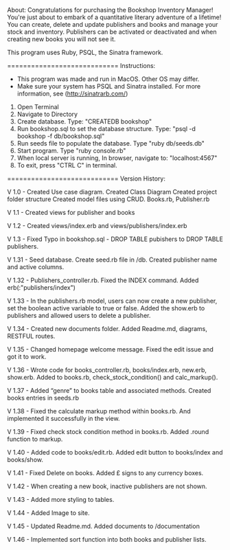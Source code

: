 About:
Congratulations for purchasing the Bookshop Inventory Manager!
You're just about to embark of a quantitative literary adventure of a lifetime!
You can create, delete and update publishers and books and manage your stock and inventory.
Publishers can be activated or deactivated and when creating new books you will not see it.

This program uses Ruby, PSQL, the Sinatra framework.

============================
Instructions:

* This program was made and run in MacOS. Other OS may differ.
* Make sure your system has PSQL and Sinatra installed. For more information, see (http://sinatrarb.com/)

1) Open Terminal
2) Navigate to Directory
3) Create database. Type: "CREATEDB bookshop"
3) Run bookshop.sql to set the database structure. Type: "psql -d bookshop -f db/bookshop.sql"
4) Run seeds file to populate the database. Type "ruby db/seeds.db"
5) Start program. Type "ruby console.rb"
6) When local server is running, In browser, navigate to: "localhost:4567"
7) To exit, press "CTRL C" in terminal.

============================
Version History:

V 1.0 - Created Use case diagram.
	Created Class Diagram
	Created project folder structure
	Created model files using CRUD. Books.rb, Publisher.rb

V 1.1 - Created views for publisher and books

V 1.2 - Created views/index.erb and views/publishers/index.erb

V 1.3 - Fixed Typo in bookshop.sql - DROP TABLE pubishers to DROP TABLE publishers.

V 1.31 - Seed database. Create seed.rb file in /db.
	 	Created publisher name and active columns.

V 1.32 - Publishers_controller.rb. Fixed the INDEX command. Added   erb(:"publishers/index")

V 1.33 -  In the publishers.rb model, users can now create a new publisher, set the boolean active variable to true or false.
		Added the show.erb to publishers and allowed users to delete a publisher.

V 1.34 - Created new documents folder.
		Added Readme.md, diagrams, RESTFUL routes.

V 1.35 - Changed homepage welcome message. Fixed the edit issue and got it to work.

V 1.36 - Wrote code for books_controller.rb, books/index.erb, new.erb, show.erb. Added to books.rb, check_stock_condition() and calc_markup().

V 1.37 - Added “genre” to books table and associated methods. Created books entries in seeds.rb

V 1.38 - Fixed the calculate markup method within books.rb. And implemented it successfully in the view.

V 1.39 - Fixed check stock condition method in books.rb. Added .round function to markup.

V 1.40 - Added code to books/edit.rb. Added edit button to books/index and books/show.

V 1.41 - Fixed Delete on books. Added £ signs to any currency boxes.

V 1.42 - When creating a new book, inactive publishers are not shown.

V 1.43 - Added more styling to tables.

V 1.44 - Added Image to site.

V 1.45 - Updated Readme.md. Added documents to /documentation

V 1.46 - Implemented sort function into both books and publisher lists.
